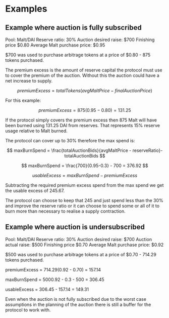 # Examples

## Example where auction is fully subscribed

Pool: Malt/DAI Reserve ratio: 30% Auction desired raise: $700 Finishing price $0.80 Average Malt purchase price: $0.95

$700 was used to purchase arbitrage tokens at a price of $0.80 - 875 tokens purchased.

The premium excess is the amount of reserve capital the protocol must use to cover the premium of the auction. Without this the auction could have a net increase to supply.

$$
premiumExcess = totalTokens(avgMaltPrice - finalAuctionPrice)
$$

For this example: 

$$
premiumExcess = 875(0.95 - 0.80) = 131.25
$$

If the protocol simply covers the premium excess then 875 Malt will have been burned using 131.25 DAI from reserves. That represents 15% reserve usage relative to Malt burned.

The protocol can cover up to 30% therefore the max spend is:

$$
maxBurnSpend = \frac{totalAuctionBids}{avgMaltPrice - reserveRatio}-totalAuctionBids
$$

$$
maxBurnSpend = \frac{700}{0.95-0.3} - 700 = 376.92
$$

$$
usableExcess = maxBurnSpend - premiumExcess
$$

Subtracting the required premium excess spend from the max spend we get the usable excess of 245.67.

The protocol can choose to keep that 245 and just spend less than the 30% and improve the reserve ratio or it can choose to spend some or all of it to burn more than necessary to realise a supply contraction.

## Example where auction is undersubscribed

Pool: Malt/DAI Reserve ratio: 30% Auction desired raise: $700 Auction actual raise: $500 Finishing price $0.70 Average Malt purchase price: $0.92

$500 was used to purchase arbitrage tokens at a price of $0.70 - 714.29 tokens purchased.

premiumExcess = 714.29\(0.92 - 0.70\) = 157.14

maxBurnSpend = 5000.92 - 0.3 - 500 = 306.45

usableExcess = 306.45 - 157.14 = 149.31

Even when the auction is not fully subscribed due to the worst case assumptions in the planning of the auction there is still a buffer for the protocol to work with.

